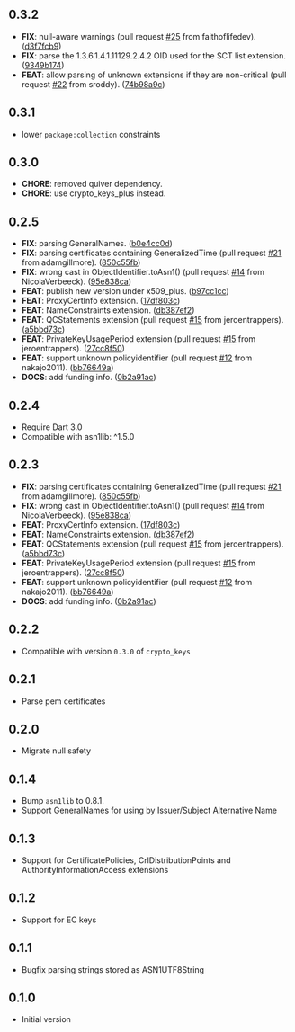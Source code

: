 ## 0.3.2

 - **FIX**: null-aware warnings (pull request [#25](https://github.com/appsup-dart/x509/pull/25) from faithoflifedev). ([d3f7fcb9](https://github.com/appsup-dart/x509/commit/d3f7fcb9956beefc6f41e67832a824304d09210b))
 - **FIX**: parse the 1.3.6.1.4.1.11129.2.4.2 OID used for the SCT list extension. ([9349b174](https://github.com/appsup-dart/x509/commit/9349b174fbce45242bbdef154bc96bde5b20e781))
 - **FEAT**: allow parsing of unknown extensions if they are non-critical (pull request [#22](https://github.com/appsup-dart/x509/issues/22) from sroddy). ([74b98a9c](https://github.com/appsup-dart/x509/commit/74b98a9c34884ec995646ac5716c81aec807b488))

## 0.3.1
 - lower `package:collection` constraints

## 0.3.0

  - **CHORE**: removed quiver dependency.
  - **CHORE**: use crypto_keys_plus instead.

## 0.2.5

 - **FIX**: parsing GeneralNames. ([b0e4cc0d](https://github.com/appsup-dart/x509/commit/b0e4cc0d26eaaaa756a9de1e6915c3a6bd71675b))
 - **FIX**: parsing certificates containing GeneralizedTime (pull request [#21](https://github.com/appsup-dart/x509/issues/21) from adamgillmore). ([850c55fb](https://github.com/appsup-dart/x509/commit/850c55fb60f4ebf705f5c3f5481635e5a4f498a3))
 - **FIX**: wrong cast in ObjectIdentifier.toAsn1() (pull request [#14](https://github.com/appsup-dart/x509/issues/14) from NicolaVerbeeck). ([95e838ca](https://github.com/appsup-dart/x509/commit/95e838ca08b5d049fb5bf6a29eecfd6486e89dcb))
 - **FEAT**: publish new version under x509_plus. ([b97cc1cc](https://github.com/appsup-dart/x509/commit/b97cc1cc5766d9ba97f2092a2f1eb839fa7dc4e9))
 - **FEAT**: ProxyCertInfo extension. ([17df803c](https://github.com/appsup-dart/x509/commit/17df803c9423c2d6329abfb8880353f46a78d145))
 - **FEAT**: NameConstraints extension. ([db387ef2](https://github.com/appsup-dart/x509/commit/db387ef29b76e7c41d59ce267f2a6365b016c5b0))
 - **FEAT**: QCStatements extension (pull request [#15](https://github.com/appsup-dart/x509/issues/15) from jeroentrappers). ([a5bbd73c](https://github.com/appsup-dart/x509/commit/a5bbd73ce9b1c3a30d063e4a4eed2d64837195bb))
 - **FEAT**: PrivateKeyUsagePeriod extension (pull request [#15](https://github.com/appsup-dart/x509/issues/15) from jeroentrappers). ([27cc8f50](https://github.com/appsup-dart/x509/commit/27cc8f5062665a0d6c873db529ab8bf6981c7556))
 - **FEAT**: support unknown policyidentifier (pull request [#12](https://github.com/appsup-dart/x509/issues/12) from nakajo2011). ([bb76649a](https://github.com/appsup-dart/x509/commit/bb76649a4abfc44a201cea4a66a6d2e4fd2a4187))
 - **DOCS**: add funding info. ([0b2a91ac](https://github.com/appsup-dart/x509/commit/0b2a91ac57acb7a632396fc410bedd8ba6df0aff))

## 0.2.4

- Require Dart 3.0
- Compatible with asn1lib: ^1.5.0


## 0.2.3

 - **FIX**: parsing certificates containing GeneralizedTime (pull request [#21](https://github.com/appsup-dart/x509/issues/21) from adamgillmore). ([850c55fb](https://github.com/appsup-dart/x509/commit/850c55fb60f4ebf705f5c3f5481635e5a4f498a3))
 - **FIX**: wrong cast in ObjectIdentifier.toAsn1() (pull request [#14](https://github.com/appsup-dart/x509/issues/14) from NicolaVerbeeck). ([95e838ca](https://github.com/appsup-dart/x509/commit/95e838ca08b5d049fb5bf6a29eecfd6486e89dcb))
 - **FEAT**: ProxyCertInfo extension. ([17df803c](https://github.com/appsup-dart/x509/commit/17df803c9423c2d6329abfb8880353f46a78d145))
 - **FEAT**: NameConstraints extension. ([db387ef2](https://github.com/appsup-dart/x509/commit/db387ef29b76e7c41d59ce267f2a6365b016c5b0))
 - **FEAT**: QCStatements extension (pull request [#15](https://github.com/appsup-dart/x509/issues/15) from jeroentrappers). ([a5bbd73c](https://github.com/appsup-dart/x509/commit/a5bbd73ce9b1c3a30d063e4a4eed2d64837195bb))
 - **FEAT**: PrivateKeyUsagePeriod extension (pull request [#15](https://github.com/appsup-dart/x509/issues/15) from jeroentrappers). ([27cc8f50](https://github.com/appsup-dart/x509/commit/27cc8f5062665a0d6c873db529ab8bf6981c7556))
 - **FEAT**: support unknown policyidentifier (pull request [#12](https://github.com/appsup-dart/x509/issues/12) from nakajo2011). ([bb76649a](https://github.com/appsup-dart/x509/commit/bb76649a4abfc44a201cea4a66a6d2e4fd2a4187))
 - **DOCS**: add funding info. ([0b2a91ac](https://github.com/appsup-dart/x509/commit/0b2a91ac57acb7a632396fc410bedd8ba6df0aff))

## 0.2.2

- Compatible with version `0.3.0` of `crypto_keys`

## 0.2.1

- Parse pem certificates

## 0.2.0

- Migrate null safety

## 0.1.4

- Bump `asn1lib` to 0.8.1.
- Support GeneralNames for using by Issuer/Subject Alternative Name

## 0.1.3

- Support for CertificatePolicies, CrlDistributionPoints and AuthorityInformationAccess extensions

## 0.1.2

- Support for EC keys

## 0.1.1

- Bugfix parsing strings stored as ASN1UTF8String

## 0.1.0

- Initial version

